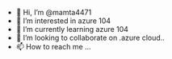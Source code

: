 - 👋 Hi, I’m @mamta4471
- 👀 I’m interested in azure 104
- 🌱 I’m currently learning azure 104
- 💞️ I’m looking to collaborate on .azure cloud..
- 📫 How to reach me ...

<!---
mamta4471/mamta4471 is a ✨ special ✨ repository because its `README.md` (this file) appears on your GitHub profile.
You can click the Preview link to take a look at your changes.
--->

